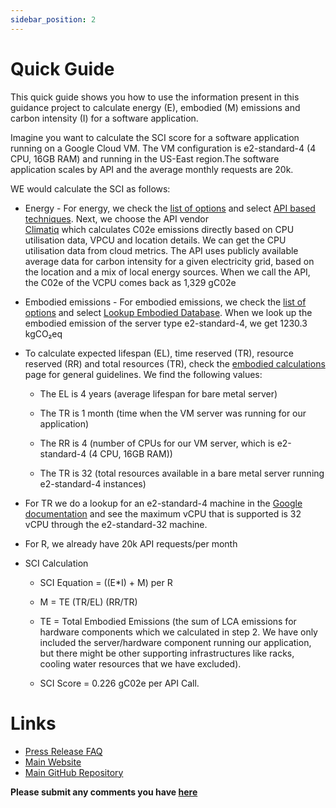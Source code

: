 ```yaml
---
sidebar_position: 2
---
```




# Quick Guide 
This quick guide shows you how to use the information present in this guidance project to calculate energy (E), embodied (M) emissions and carbon intensity (I) for a software application.

Imagine you want to calculate the SCI score for a software application running on a Google Cloud VM. The VM configuration is e2-standard-4 (4 CPU, 16GB RAM) and running in the US-East region.The software application scales by API and the average monthly requests are 20k. 

WE would calculate the SCI as follows:
- Energy - For energy, we check the [list of options](https://sci-guide.greensoftware.foundation/E) and select [API based techniques](https://sci-guide.greensoftware.foundation/E/APIBased). Next, we choose the API vendor  
[Climatiq](https://www.climatiq.io/docs#cpu) which calculates C02e emissions directly based on CPU utilisation data, VPCU and location details. We can get the CPU utilisation data from cloud metrics. The API uses publicly available average data for carbon intensity for a given electricity grid, based on the location and a mix of local energy sources. When we call the API, the C02e of the VCPU comes back as 1,329 gC02e

- Embodied emissions - For embodied emissions, we check the [list of options](https://sci-guide.greensoftware.foundation/M) and select [Lookup Embodied Database](https://sci-data.greensoftware.foundation/M/Datasets). When we look up the embodied emission of the server type e2-standard-4, we get 1230.3 kgCO₂eq

- To calculate expected lifespan (EL), time reserved (TR), resource reserved (RR) and total resources (TR), check the [embodied calculations](https://sci-guide.greensoftware.foundation/M/MSubCalculations) page for general guidelines. We find the following values:

    - The EL is 4 years (average lifespan for bare metal server)

    - The TR is 1 month (time when the VM server was running for our application)

    - The RR is 4 (number of CPUs for our VM server, which is e2-standard-4 (4 CPU, 16GB RAM))

    - The TR is 32 (total resources available in a bare metal server running e2-standard-4 instances)

- For TR we do a lookup for an e2-standard-4 machine in the [Google documentation](https://cloud.google.com/compute/docs/general-purpose-machines#e2-standard) and see the maximum vCPU that is supported is 32 vCPU through the e2-standard-32 machine.

- For R, we already have 20k API requests/per month

- SCI Calculation

    - SCI Equation =  ((E*I) + M) per R

    - M = TE (TR/EL) (RR/TR)

    - TE = Total Embodied Emissions (the sum of LCA emissions for hardware components which we calculated in step 2. We have only included the server/hardware component running our application, but there might be other supporting infrastructures like racks, cooling water resources that we have excluded).

    - SCI Score = 0.226 gC02e per API Call.


# Links

- [Press Release FAQ](https://github.com/Green-Software-Foundation/pr-faqs/blob/main/live/green-software-principles.pr-faq.md)
- [Main Website](https://training.greensoftware.foundation)
- [Main GitHub Repository](https://github.com/Green-Software-Foundation/sci-data-guidance)



**Please submit any comments you have [here](https://github.com/Green-Software-Foundation/sci-data/issues/new?assignees=atg-abhishek%2C+srini1978%2C+Henry-WattTime%2C+navveenb&labels=Guidelines+Feedback&template=guidelines-feedback.md&title=Guidelines+Feedback)**

